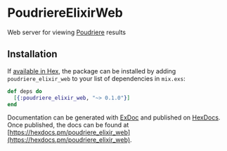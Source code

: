 # PoudriereElixirWeb

Web server for viewing [Poudriere](https://github.com/freebsd/poudriere) results

## Installation

If [available in Hex](https://hex.pm/docs/publish), the package can be installed
by adding `poudriere_elixir_web` to your list of dependencies in `mix.exs`:

```elixir
def deps do
  [{:poudriere_elixir_web, "~> 0.1.0"}]
end
```

Documentation can be generated with [ExDoc](https://github.com/elixir-lang/ex_doc)
and published on [HexDocs](https://hexdocs.pm). Once published, the docs can
be found at [https://hexdocs.pm/poudriere_elixir_web](https://hexdocs.pm/poudriere_elixir_web).

